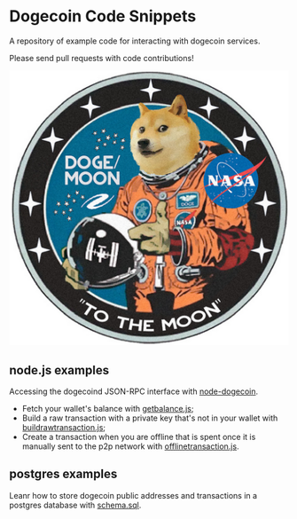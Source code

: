 # Dogecoin Code Snippets

A repository of example code for interacting with dogecoin services. 

Please send pull requests with code contributions!

![To the moon!](img/dogemoon.png)

## node.js examples
Accessing the dogecoind JSON-RPC interface with [node-dogecoin](https://github.com/countable/node-dogecoin).

 - Fetch your wallet's balance with [getbalance.js](nodejs/getbalance.js);
 - Build a raw transaction with a private key that's not in your wallet with [buildrawtransaction.js](nodejs/buildrawtransaction.js);
 - Create a transaction when you are offline that is spent once it is manually sent to the p2p network with [offlinetransaction.js](nodejs/offlinetransaction.js).

## postgres examples
Leanr how to store dogecoin public addresses and transactions in a postgres database with [schema.sql](postgres/schema.sql).

